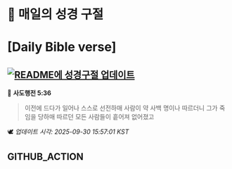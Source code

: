 # 🙏 매일의 성경 구절
# [Daily Bible verse]
## [![README에 성경구절 업데이트](https://github.com/DONGSUKA/first_test/actions/workflows/update-readme-bible.yml/badge.svg)](https://github.com/DONGSUKA/first_test/actions/workflows/update-readme-bible.yml)
<!-- START_BIBLE_VERSE -->
📖 **사도행전 5:36**
> 이전에 드다가 일어나 스스로 선전하매 사람이 약 사백 명이나 따르더니 그가 죽임을 당하매 따르던 모든 사람들이 흩어져 없어졌고

🕊️ _업데이트 시각: 2025-09-30 15:57:01 KST_
  <!-- END_BIBLE_VERSE -->
## GITHUB_ACTION
